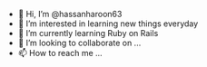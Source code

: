 - 👋 Hi, I’m @hassanharoon63
- 👀 I’m interested in learning new things everyday
- 🌱 I’m currently learning Ruby on Rails
- 💞️ I’m looking to collaborate on ...
- 📫 How to reach me ...

<!---
hassanharoon63/hassanharoon63 is a ✨ special ✨ repository because its `README.md` (this file) appears on your GitHub profile.
You can click the Preview link to take a look at your changes.
--->
